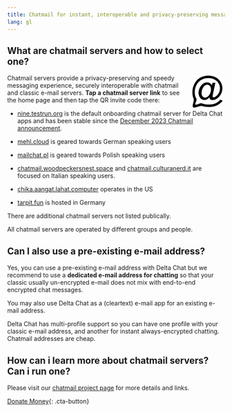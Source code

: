 ```yaml
---
title: Chatmail for instant, interoperable and privacy-preserving messaging
lang: gl
---
```



## What are chatmail servers and how to select one? 

<img alt="Chatmail logo" src="../assets/logos/chatmail.svg" width="80" style="float:right;" />

Chatmail servers provide a privacy-preserving and speedy messaging experience, 
securely interoperable with chatmail and classic e-mail servers. 
**Tap a chatmail server link** to see the home page and then tap the QR invite code there: 

- [nine.testrun.org](https://nine.testrun.org) is the default onboarding chatmail server
  for Delta Chat apps and has been stable since the [December 2023 Chatmail announcement](https://delta.chat/en/2023-12-13-chatmail).

- [mehl.cloud](https://mehl.cloud) is geared towards German speaking
  users 

- [mailchat.pl](https://mailchat.pl) is geared towards Polish speaking users

- [chatmail.woodpeckersnest.space](https://chatmail.woodpeckersnest.space/)
  and [chatmail.culturanerd.it](https://chatmail.culturanerd.it)
  are focused on Italian speaking users.

- [chika.aangat.lahat.computer](https://chika.aangat.lahat.computer/)
  operates in the US 

- [tarpit.fun](https://tarpit.fun) is hosted in Germany


There are additional chatmail servers not listed publically.  

All chatmail servers are operated by different groups and people. 


## Can I also use a pre-existing e-mail address? 

Yes, you can use a pre-existing e-mail address with Delta Chat
but we recommend to use a **dedicated e-mail address for chatting**
so that your classic usually un-encrypted e-mail does not mix 
with end-to-end encrypted chat messages. 

You may also use Delta Chat as a (cleartext) e-mail app for an existing e-mail address. 

Delta Chat has multi-profile support so you can have 
one profile with your classic e-mail address,
and another for instant always-encrypted chatting. 
Chatmail addresses are cheap. 

## How can i learn more about chatmail servers? Can i run one? 

Please visit our [chatmail project page](https://chatmail.at) 
for more details and links. 

[Donate Money](donate){: .cta-button}
